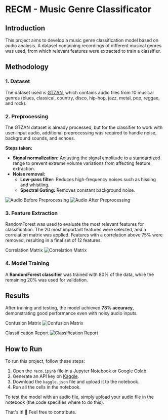 # RECM - Music Genre Classificator

## Introduction

This project aims to develop a music genre classification model based on audio analysis. A dataset containing recordings of different musical genres was used, from which relevant features were extracted to train a classifier.

## Methodology

### 1. Dataset

The dataset used is [GTZAN](https://www.kaggle.com/datasets/andradaolteanu/gtzan-dataset-music-genre-classification), which contains audio files from 10 musical genres (blues, classical, country, disco, hip-hop, jazz, metal, pop, reggae, and rock).

### 2. Preprocessing

The GTZAN dataset is already processed, but for the classifier to work with user-input audio, additional preprocessing was required to handle noise, background sounds, and echoes.

**Steps taken:**
- **Signal normalization:** Adjusting the signal amplitude to a standardized range to prevent extreme volume variations from affecting feature extraction.
- **Noise removal:**
  - **Low-pass filter:** Reduces high-frequency noises such as hissing and whistling.
  - **Spectral Gating:** Removes constant background noise.

![Audio Before Preprocessing](https://github.com/user-attachments/assets/4ba41ea8-a48f-4ec7-ab20-e9c8c3c924d1)
![Audio After Preprocessing](https://github.com/user-attachments/assets/93ed8b97-f65f-4009-98b2-394afba8a775)

### 3. Feature Extraction

RandomForest was used to evaluate the most relevant features for classification. The 20 most important features were selected, and a correlation matrix was applied. Features with a correlation above 75% were removed, resulting in a final set of 12 features.

Correlation Matrix
![Correlation Matrix](https://github.com/user-attachments/assets/51f1a4f1-a8e4-40e3-9b69-913573b7ab7a)

### 4. Model Training

A **RandomForest classifier** was trained with 80% of the data, while the remaining 20% was used for validation.

## Results

After training and testing, the model achieved **73% accuracy**, demonstrating good performance even with noisy audio inputs.

Confusion Matrix
![Confusion Matrix](https://github.com/user-attachments/assets/0fc928e8-a324-486e-952b-698047e874d0)

Classification Report
![Classification Report](https://github.com/user-attachments/assets/185ac2a9-66af-4caf-ab71-931c3b36950b)

## How to Run

To run this project, follow these steps:

1. Open the `recm.ipynb` file in a Jupyter Notebook or Google Colab.
2. Generate an API key on [Kaggle](https://www.kaggle.com/).
3. Download the `kaggle.json` file and upload it to the notebook.
4. Run all the cells in the notebook.

To test the model with an audio file, simply upload your audio file in the notebook (the code specifies where to do this).

That's it! 🚀 Feel free to contribute.
